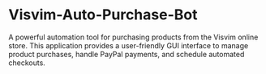# Visvim-Auto-Purchase-Bot
A powerful automation tool for purchasing products from the Visvim online store. This application provides a user-friendly GUI interface to manage product purchases, handle PayPal payments, and schedule automated checkouts.
